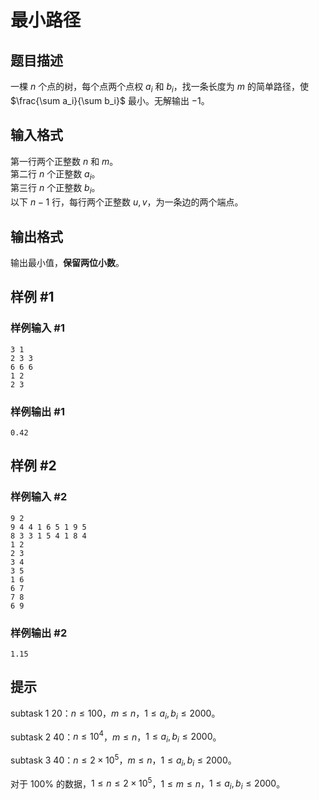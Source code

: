 # 最小路径

## 题目描述

一棵 $n$ 个点的树，每个点两个点权 $a_i$ 和 $b_i$，找一条长度为 $m$ 的简单路径，使 $\frac{\sum a_i}{\sum b_i}$ 最小。无解输出 $-1$。

## 输入格式

第一行两个正整数 $n$ 和 $m$。  
第二行 $n$ 个正整数 $a_i$。  
第三行 $n$ 个正整数 $b_i$。  
以下 $n-1$ 行，每行两个正整数 $u,v$，为一条边的两个端点。

## 输出格式

输出最小值，**保留两位小数**。

## 样例 #1

### 样例输入 #1
```
3 1
2 3 3
6 6 6
1 2
2 3
```

### 样例输出 #1

```
0.42
```

## 样例 #2

### 样例输入 #2
```
9 2
9 4 4 1 6 5 1 9 5
8 3 3 1 5 4 1 8 4
1 2
2 3
3 4
3 5
1 6
6 7
7 8
6 9
```

### 样例输出 #2

```
1.15
```

## 提示

subtask 1 $20$：$n\le 100$，$m\le n$，$1\le a_i,b_i\le 2000$。

subtask 2 $40$：$n\le 10^4$，$m\le n$，$1\le a_i,b_i\le 2000$。

subtask 3 $40$：$n\le 2\times 10^5$，$m\le n$，$1\le a_i,b_i\le 2000$。

对于 $100\%$ 的数据，$1\le n\le 2\times 10^5$，$1\le m\le n$，$1\le a_i,b_i\le 2000$。
